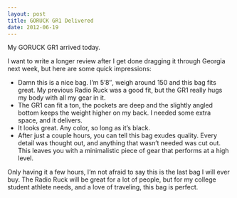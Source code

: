 ```yaml
---
layout: post
title: GORUCK GR1 Delivered
date: 2012-06-19
---
```


My GORUCK GR1 arrived today.

I want to write a longer review after I get done dragging it through Georgia next week, but here are some quick impressions:

<!-- more -->

- Damn this is a nice bag. I’m 5’8″, weigh around 150 and this bag fits great. My previous Radio Ruck was a good fit, but the GR1 really hugs my body with all my gear in it.
- The GR1 can fit a ton, the pockets are deep and the slightly angled bottom keeps the weight higher on my back. I needed some extra space, and it delivers.
- It looks great. Any color, so long as it’s black.
- After just a couple hours, you can tell this bag exudes quality. Every detail was thought out, and anything that wasn’t needed was cut out. This leaves you with a minimalistic piece of gear that performs at a high level.

Only having it a few hours, I’m not afraid to say this is the last bag I will ever buy. The Radio Ruck will be great for a lot of people, but for my college student athlete needs, and a love of traveling, this bag is perfect.